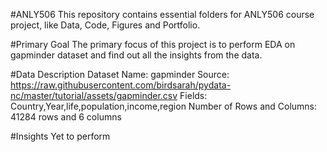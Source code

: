 #ANLY506
This repository contains essential folders for ANLY506 course project, like Data, Code, Figures and Portfolio.

#Primary Goal
The primary focus of this project is to perform EDA on gapminder dataset and find out all the insights from the data.

#Data Description
Dataset Name: gapminder
Source: https://raw.githubusercontent.com/birdsarah/pydata-nc/master/tutorial/assets/gapminder.csv
Fields: Country,Year,life,population,income,region
Number of Rows and Columns: 41284 rows and 6 columns

#Insights
Yet to perform